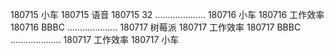 180715  小车
180715  语音
180715  32
....................
180716  小车
180716  工作效率
180716  BBBC
....................
180717  树莓派
180717  工作效率
180717  BBBC
....................
180717  工作效率
180717  小车
